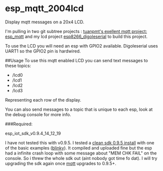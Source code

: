 # esp_mqtt_2004lcd

Display mqtt messages on a 20x4 LCD.

I'm pulling in two git subtree projects : [tuanpmt's exellent mqtt project: esp_mqtt](https://github.com/tuanpmt/esp_mqtt) and my lcd project [  esp8266_digoleserial](https://github.com/eadf/esp8266_digoleserial) to build this project.

To use the LCD you will need an esp with GPIO2 available. Digoleserial uses UART1 so the GPIO2 pin is hardwired.

##Usage
To use this mqtt enabled LCD you can send text messages to these topics:
* /lcd0
* /lcd1
* /lcd2
* /lcd3

Representing each row of the display.

You can also send messages to a topic that is unique to each esp, look at the debug console for more info.

###Required:

esp_iot_sdk_v0.9.4_14_12_19

I have not tested this with v0.9.5. I tested a [clean sdk 0.9.5 install](https://github.com/pfalcon/esp-open-sdk) with one of the basic examples ([blinky](https://github.com/esp8266/source-code-examples)). It compiled and uploaded fine but the esp had a infinite crash loop with some message about "MEM CHK FAIL" on the console. So i threw the whole sdk out (aint nobody got time fo dat). I will try upgrading the sdk again once [mqtt](https://github.com/tuanpmt/esp_mqtt) upgrades to 0.9.5+.

